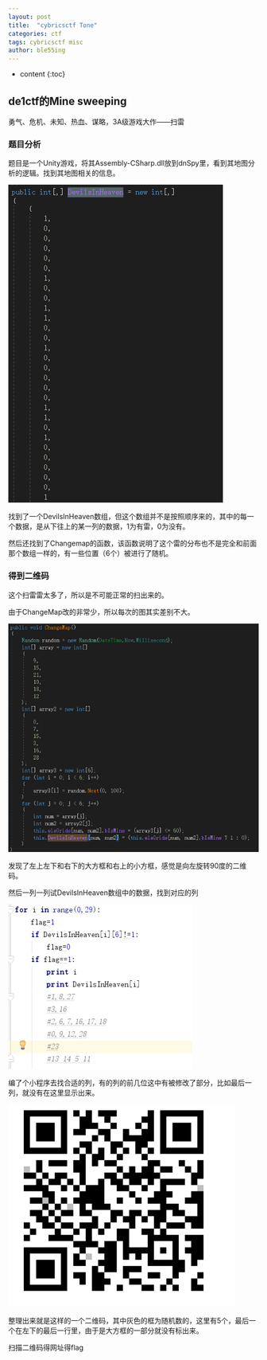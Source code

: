 ```yaml
---
layout: post
title:  "cybricsctf Tone"
categories: ctf
tags: cybricsctf misc
author: ble55ing
---
```


* content
{:toc}
## de1ctf的Mine sweeping

勇气、危机、未知、热血、谋略，3A级游戏大作——扫雷

### 题目分析

题目是一个Unity游戏，将其Assembly-CSharp.dll放到dnSpy里，看到其地图分析的逻辑。找到其地图相关的信息。

![](https://raw.githubusercontent.com/ble55ing/PicGo/master/%E5%BE%AE%E4%BF%A1%E6%88%AA%E5%9B%BE_20190803134124.png)

找到了一个DevilsInHeaven数组，但这个数组并不是按照顺序来的，其中的每一个数据，是从下往上的某一列的数据，1为有雷，0为没有。

然后还找到了Changemap的函数，该函数说明了这个雷的分布也不是完全和前面那个数组一样的，有一些位置（6个）被进行了随机。

### 得到二维码

这个扫雷雷太多了，所以是不可能正常的扫出来的。

由于ChangeMap改的非常少，所以每次的图其实差别不大。

![](https://raw.githubusercontent.com/ble55ing/PicGo/master/%E5%BE%AE%E4%BF%A1%E6%88%AA%E5%9B%BE_20190803134110.png)

发现了左上左下和右下的大方框和右上的小方框，感觉是向左旋转90度的二维码。

然后一列一列试DevilsInHeaven数组中的数据，找到对应的列

![](https://raw.githubusercontent.com/ble55ing/PicGo/master/%E5%BE%AE%E4%BF%A1%E6%88%AA%E5%9B%BE_20190803134133.png)

编了个小程序去找合适的列，有的列的前几位这中有被修改了部分，比如最后一列，就没有在这里显示出来。

![](https://raw.githubusercontent.com/ble55ing/PicGo/master/%E5%BE%AE%E4%BF%A1%E6%88%AA%E5%9B%BE_20190803135226.png)

整理出来就是这样的一个二维码，其中灰色的框为随机数的，这里有5个，最后一个在左下的最后一行里，由于是大方框的一部分就没有标出来。

扫描二维码得网址得flag

